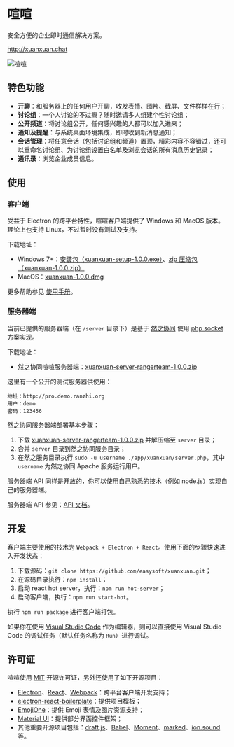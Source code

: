 # 喧喧

安全方便的企业即时通信解决方案。

http://xuanxuan.chat

![喧喧](https://raw.githubusercontent.com/easysoft/xuanxuan/master/doc/img/preview.png)

## 特色功能

* **开聊**：和服务器上的任何用户开聊，收发表情、图片、截屏、文件样样在行；
* **讨论组**：一个人讨论的不过瘾？随时邀请多人组建个性讨论组；
* **公开频道**：将讨论组公开，任何感兴趣的人都可以加入进来；
* **通知及提醒**：与系统桌面环境集成，即时收到新消息通知；
* **会话管理**：将任意会话（包括讨论组和频道）置顶，精彩内容不容错过，还可以重命名讨论组、为讨论组设置白名单及浏览会话的所有消息历史记录；
* **通讯录**：浏览企业成员信息。

## 使用

### 客户端

受益于 Electron 的跨平台特性，喧喧客户端提供了 Windows 和 MacOS 版本。理论上也支持 Linux，不过暂时没有测试及支持。

下载地址：

 * Windows 7+：[安装包（xuanxuan-setup-1.0.0.exe）](https://github.com/easysoft/xuanxuan/releases/download/v1.0.0/xuanxuan-setup-1.0.0.exe)、[zip 压缩包（xuanxuan-1.0.0.zip）](https://github.com/easysoft/xuanxuan/releases/download/v1.0.0/xuanxuan-1.0.0.zip)
 * MacOS：[xuanxuan-1.0.0.dmg](https://github.com/easysoft/xuanxuan/releases/download/v1.0.0/xuanxuan-1.0.0.dmg)

更多帮助参见 [使用手册](https://github.com/easysoft/xuanxuan/tree/master/doc/README.md)。

### 服务器端

当前已提供的服务器端（在 `/server` 目录下）是基于 [然之协同](https://github.com/easysoft/rangerteam) 使用 [php socket](http://php.net/manual/en/book.sockets.php) 方案实现。

下载地址：

* 然之协同喧喧服务器端：[xuanxuan-server-rangerteam-1.0.0.zip](https://github.com/easysoft/xuanxuan/releases/download/v1.0.0/xuanxuan-server-rangerteam-1.0.0.zip)

这里有一个公开的测试服务器供使用：

```
地址：http://pro.demo.ranzhi.org
用户：demo
密码：123456
```

然之协同服务器端部署基本步骤：

1. 下载 [xuanxuan-server-rangerteam-1.0.0.zip](https://github.com/easysoft/xuanxuan/releases/download/v1.0.0/xuanxuan-server-rangerteam-1.0.0.zip) 并解压缩至 `server` 目录；
2. 合并 `server` 目录到然之协同服务目录；
3. 在然之服务目录执行 `sudo -u username ./app/xuanxuan/server.php`，其中 `username` 为然之协同 Apache 服务运行用户。

服务器端 API 同样是开放的，你可以使用自己熟悉的技术（例如 node.js）实现自己的服务器端。

服务器端 API 参见：[API 文档](https://github.com/easysoft/xuanxuan/tree/master/doc/server-api.md)。

## 开发

客户端主要使用的技术为 `Webpack + Electron + React`。使用下面的步骤快速进入开发状态：

1. 下载源码：`git clone https://github.com/easysoft/xuanxuan.git`；
2. 在源码目录执行：`npm install`；
3. 启动 react hot server，执行：`npm run hot-server`；
4. 启动客户端，执行：`npm run start-hot`。

执行 `npm run package` 进行客户端打包。

如果你在使用 [Visual Studio Code](https://code.visualstudio.com/) 作为编辑器，则可以直接使用 Visual Studio Code 的调试任务（默认任务名称为 `Run`）进行调试。

## 许可证

喧喧使用 [MIT](https://github.com/easysoft/xuanxuan/blob/master/LICENSE) 开源许可证，另外还使用了如下开源项目：

* [Electron](http://electron.atom.io/)、[React](https://facebook.github.io/react/)、[Webpack](https://webpack.github.io)：跨平台客户端开发支持；
* [electron-react-boilerplate](https://github.com/chentsulin/electron-react-boilerplate)：提供项目模板；
* [EmojiOne](http://emojione.com/)：提供 Emoji 表情及图片资源支持；
* [Material UI](http://www.material-ui.com/)：提供部分界面控件框架；
* 其他重要开源项目包括：[draft.js](https://facebook.github.io/draft-js/)、[Babel](https://babeljs.io/)、[Moment](https://momentjs.com/)、[marked](https://github.com/chjj/marked)、[ion.sound](https://github.com/IonDen/ion.sound) 等。



